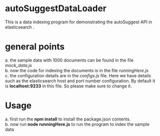 # autoSuggestDataLoader
This is a data indexing program for demonstrating the autoSuggest API in elasticsearch
.
# general points
a. the sample data with 1000 documents can be found in the file *mock_data.js* <br />
b. now the code for indexing the documents is in the file *runningHere.js* <br />
c. the configuration details are in the *configs.js* file. Here we have details such as the elasticsearch host and port number configuration. By default it is **localhost:9233** in this file. So please make sure to change it.<br />

# Usage
a. first run the **npm install** to install the package.json contents.<br />
b. now run **node runningHere.js** to run the program to index the sample data<br >
